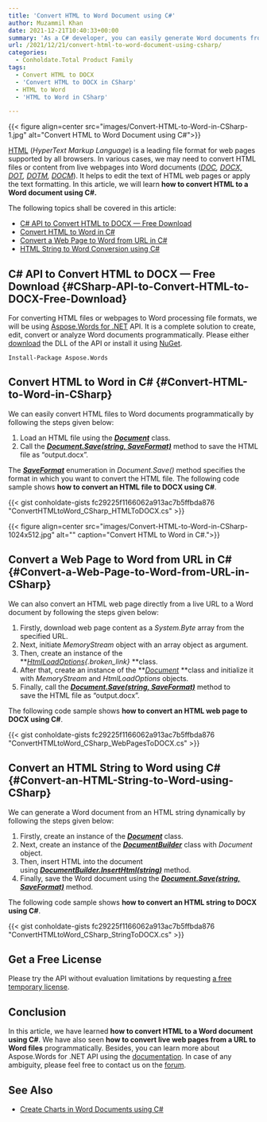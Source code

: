 ```yaml
---
title: 'Convert HTML to Word Document using C#'
author: Muzammil Khan
date: 2021-12-21T10:40:33+00:00
summary: 'As a C# developer, you can easily generate Word documents from HTML files or live URLs. In this article, you will learn <strong>how to convert HTML to Word documents using C#</strong>.'
url: /2021/12/21/convert-html-to-word-document-using-csharp/
categories:
  - Conholdate.Total Product Family
tags:
  - Convert HTML to DOCX
  - 'Convert HTML to DOCX in CSharp'
  - HTML to Word
  - 'HTML to Word in CSharp'

---
```



{{< figure align=center src="images/Convert-HTML-to-Word-in-CSharp-1.jpg" alt="Convert HTML to Word Document using C#">}}
 

[HTML][2]&nbsp;(_HyperText Markup Language_) is a leading file format for web pages supported by all browsers. In various cases, we may need to convert HTML files or content from live webpages into Word documents (_[DOC][3], [DOCX,][4] [DOT][5], [DOTM][6], [DOCM][7]_). It helps to edit the text of HTML web pages or apply the text formatting. In this article, we will learn **how to convert HTML to a Word document using C#.**

The following topics shall be covered in this article:

  * [C# API to Convert HTML to DOCX — Free Download][8]
  * [Convert HTML to Word in C#][9]
  * [Convert a Web Page to Word from URL in C#][10]
  * [HTML String to Word Conversion using C#][11]

## C# API to Convert HTML to DOCX — Free Download {#CSharp-API-to-Convert-HTML-to-DOCX-Free-Download}

For converting HTML files or webpages to Word processing file formats, we will be using [Aspose.Words for .NET][12] API. It is a complete solution to create, edit, convert or analyze Word documents programmatically. Please either [download][13] the DLL of the API or install it using&nbsp;[NuGet][14].

<pre class="wp-block-code"><code>Install-Package Aspose.Words</code></pre>

## Convert HTML to Word in C# {#Convert-HTML-to-Word-in-CSharp}

We can easily convert HTML files to Word documents programmatically by following the steps given below:

  1. Load an HTML file using the _**[Document][15]**_ class.
  2. Call the&nbsp;[**_Document.Save(string, SaveFormat)_**][16]&nbsp;method to save&nbsp;the HTML file as “output.docx”.

The&nbsp;_**[SaveFormat][17]**_ enumeration in&nbsp;_Document.Save()_&nbsp;method specifies the format in which you want to convert the HTML file. The following&nbsp;code sample shows&nbsp;**how to convert&nbsp;an HTML file to DOCX using C#**.

{{< gist conholdate-gists fc29225f1166062a913ac7b5ffbda876 "ConvertHTMLtoWord_CSharp_HTMLToDOCX.cs" >}}

{{< figure align=center src="images/Convert-HTML-to-Word-in-CSharp-1024x512.jpg" alt="" caption="Convert HTML to Word in C#.">}}
 

## Convert a Web Page to Word from URL in C# {#Convert-a-Web-Page-to-Word-from-URL-in-CSharp}

We can also convert an HTML web page directly from a live URL to a Word document by following the steps given below:

  1. Firstly, download web page content as a _System.Byte_ array from the specified URL.
  2. Next, initiate _MemoryStream_ object with an array object as argument.
  3. Then, create an instance of&nbsp;the **_[HtmlLoadOptions][19]{.broken_link}&nbsp;_**class.
  4. After that, create an instance of&nbsp;the **_[Document][20]&nbsp;_**class and initialize it with _MemoryStream_ and _HtmlLoadOptions_ objects.
  5. Finally, call the&nbsp;[**_Document.Save(string, SaveFormat)_**][16]&nbsp;method to save&nbsp;the HTML file as “output.docx”.

The following&nbsp;code sample shows&nbsp;**how to convert&nbsp;an HTML web page to DOCX using C#**.

{{< gist conholdate-gists fc29225f1166062a913ac7b5ffbda876 "ConvertHTMLtoWord_CSharp_WebPagesToDOCX.cs" >}}

## Convert an HTML String to Word using C# {#Convert-an-HTML-String-to-Word-using-CSharp}

We can generate a Word document from an HTML string dynamically by following the steps given below:

  1. Firstly, create an instance of&nbsp;the **_[Document][20]_** class.
  2. Next, create an instance of the **_[DocumentBuilder][21]_** class with _Document_ object.
  3. Then, insert HTML into the document using&nbsp;[_**DocumentBuilder.InsertHtml(string)**_][22]&nbsp;method.
  4. Finally, save the Word document using the&nbsp;[**_Document.Save(string, SaveFormat)_**][16]&nbsp;method.

The following&nbsp;code sample shows&nbsp;**how to convert&nbsp;an HTML string to DOCX using C#**.

{{< gist conholdate-gists fc29225f1166062a913ac7b5ffbda876 "ConvertHTMLtoWord_CSharp_StringToDOCX.cs" >}}

## Get a Free License

Please try the API without evaluation limitations by requesting&nbsp;[a free temporary license][23].

## Conclusion

In this article, we have learned&nbsp;**how to&nbsp;convert HTML to a Word document using C#**. We have also seen **how to convert live web pages from a URL to Word files**&nbsp;programmatically. Besides, you can learn more about Aspose.Words for .NET API using the&nbsp;[documentation][24]. In case of any ambiguity, please feel free to contact us on the&nbsp;[forum][25].

## See Also

  * [Create Charts in Word Documents using C#][26]

 [1]: https://blog.conholdate.com/wp-content/uploads/sites/27/2021/12/Convert-HTML-to-Word-in-CSharp-1.jpg
 [2]: https://docs.fileformat.com/web/html/
 [3]: https://docs.fileformat.com/word-processing/doc/
 [4]: https://docs.fileformat.com/word-processing/docx/
 [5]: https://docs.fileformat.com/word-processing/dot/
 [6]: https://docs.fileformat.com/word-processing/dotm/
 [7]: https://docs.fileformat.com/word-processing/docm/
 [8]: #CSharp-API-to-Convert-HTML-to-DOCX-Free-Download
 [9]: #Convert-HTML-to-Word-in-CSharp
 [10]: #Convert-a-Web-Page-to-Word-from-URL-in-CSharp
 [11]: #Convert-an-HTML-String-to-Word-using-CSharp
 [12]: https://products.aspose.com/words/net/
 [13]: https://downloads.aspose.com/words/net
 [14]: https://www.nuget.org/packages/aspose.words
 [15]: https://apireference.aspose.com/words/net/aspose.words/document
 [16]: https://apireference.aspose.com/words/net/aspose.words.document/save/methods/3
 [17]: https://apireference.aspose.com/words/net/aspose.words/SaveFormat
 [18]: https://blog.conholdate.com/wp-content/uploads/sites/27/2021/12/Convert-HTML-to-Word-in-CSharp.jpg
 [19]: https://apireference.aspose.com/words/net/aspose.words/HtmlLoadOptions
 [20]: https://apireference.aspose.com/words/net/aspose.words/Document
 [21]: https://apireference.aspose.com/words/net/aspose.words/documentbuilder
 [22]: https://apireference.aspose.com/words/net/aspose.words/documentbuilder/methods/inserthtml
 [23]: https://purchase.conholdate.com/temporary-license
 [24]: https://docs.aspose.com/words/net/
 [25]: https://forum.aspose.com/c/words/8
 [26]: https://blog.conholdate.com/2021/10/31/create-charts-in-word-documents-using-csharp/





